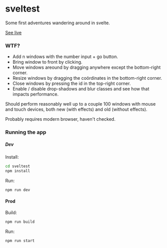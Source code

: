# sveltest

Some first adventures wandering around in svelte.

[See live](https://sveltest.now.sh)

### WTF?
- Add n windows with the number input + go button.
- Bring window to front by clicking.
- Move windows areound by dragging anywhere except the bottom-right corner.
- Resize windows by dragging the coördinates in the bottom-right corner.
- Close windows by pressing the id in the top-right corner.
- Enable / disable drop-shadows and blur classes and see how that impacts performance.

Should perform reasonably well up to a couple 100 windows with mouse and touch devices, both new (with effects) and old (without effects).

Probably requires modern browser, haven't checked.

### Running the app

##### Dev

Install:
```bash
cd sveltest
npm install
```

Run:
```bash
npm run dev
```

#### Prod

Build:
```bash
npm run build
```

Run:
```bash
npm run start
```
